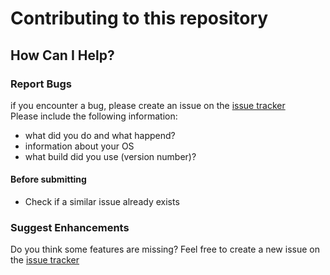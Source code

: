 # Contributing to this repository

## How Can I Help?

### Report Bugs

if you encounter a bug, please create an issue on the [issue tracker](https://github.com/Plastikmensch/TweetElectronDeck/issues)  
Please include the following information:
  - what did you do and what happend?
  - information about your OS
  - what build did you use (version number)?

#### Before submitting
- Check if a similar issue already exists

### Suggest Enhancements

Do you think some features are missing? Feel free to create a new issue on the [issue tracker](https://github.com/Plastikmensch/TweetElectronDeck/issues)
